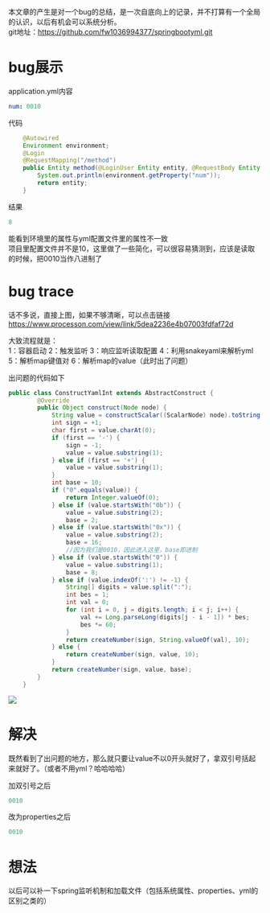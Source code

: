 本文章的产生是对一个bug的总结，是一次自底向上的记录，并不打算有一个全局的认识，以后有机会可以系统分析。  
git地址：https://github.com/fw1036994377/springbootyml.git
# bug展示
application.yml内容
``` yml
num: 0010
```
代码
```java
    @Autowired
    Environment environment;
    @Login
    @RequestMapping("/method")
    public Entity method(@LoginUser Entity entity, @RequestBody Entity entity1){
        System.out.println(environment.getProperty("num"));
        return entity;
    }
```
结果
```java
8
```
能看到环境里的属性与yml配置文件里的属性不一致  
项目里配置文件并不是10，这里做了一些简化，可以很容易猜测到，应该是读取的时候，把0010当作八进制了
# bug trace
话不多说，直接上图，如果不够清晰，可以点击链接
https://www.processon.com/view/link/5dea2236e4b07003fdfaf72d

大致流程就是：  
1：容器启动
2：触发监听
3：响应监听读取配置
4：利用snakeyaml来解析yml
5：解析map键值对
6：解析map的value（此时出了问题）

出问题的代码如下
```java
public class ConstructYamlInt extends AbstractConstruct {
        @Override
        public Object construct(Node node) {
            String value = constructScalar((ScalarNode) node).toString().replaceAll("_", "");
            int sign = +1;
            char first = value.charAt(0);
            if (first == '-') {
                sign = -1;
                value = value.substring(1);
            } else if (first == '+') {
                value = value.substring(1);
            }
            int base = 10;
            if ("0".equals(value)) {
                return Integer.valueOf(0);
            } else if (value.startsWith("0b")) {
                value = value.substring(2);
                base = 2;
            } else if (value.startsWith("0x")) {
                value = value.substring(2);
                base = 16;
                //因为我们是0010，因此进入这里，base即进制
            } else if (value.startsWith("0")) {
                value = value.substring(1);
                base = 8;
            } else if (value.indexOf(':') != -1) {
                String[] digits = value.split(":");
                int bes = 1;
                int val = 0;
                for (int i = 0, j = digits.length; i < j; i++) {
                    val += Long.parseLong(digits[j - i - 1]) * bes;
                    bes *= 60;
                }
                return createNumber(sign, String.valueOf(val), 10);
            } else {
                return createNumber(sign, value, 10);
            }
            return createNumber(sign, value, base);
        }
    }
```

![](https://user-gold-cdn.xitu.io/2019/12/6/16edad7a69c22287?w=1467&h=780&f=png&s=159043)

# 解决
既然看到了出问题的地方，那么就只要让value不以0开头就好了，拿双引号括起来就好了。（或者不用yml？哈哈哈哈）

加双引号之后
```java
0010
```

改为properties之后
```java
0010
```


# 想法
以后可以补一下spring监听机制和加载文件（包括系统属性、properties、yml的区别之类的）
